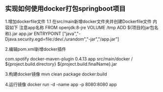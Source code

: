 ## 实现如何使用docker打包springboot项目

1.增加dockerfile文件
    1.1 在src/main新增docker文件夹并创建Dockerfile文件
    内容如下 注意app名称
FROM openjdk:8-jre
VOLUME /tmp
ADD ${项目的jar包名称}.jar app.jar
ENTRYPOINT ["java","-Djava.security.egd=file:/dev/./urandom","-jar","/app.jar”]


2.编辑pom.xml新增docker插件
<!-- docker打包插件  -->
<plugin>
    <groupId>com.spotify</groupId>
    <artifactId>docker-maven-plugin</artifactId>
    <version>0.4.13</version>
    <configuration>
        <imageName>app</imageName>
        <dockerDirectory>src/main/docker</dockerDirectory>
        <resources>
            <resource>
                <targetPath>/</targetPath>
                <directory>${project.build.directory}</directory>
                <include>${project.build.finalName}.jar</include>
            </resource>
        </resources>
    </configuration>
</plugin>

3.构建docker镜像
mvn clean package docker:build

4.运行镜像
docker run -d -name app -p 8080:8080 app

